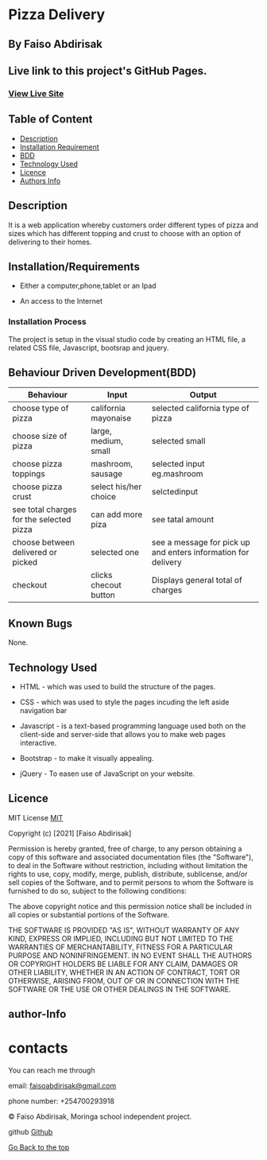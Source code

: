 # Pizza Delivery

## By Faiso Abdirisak 

## Live link to this project's GitHub Pages.

### [View Live Site](https://faisoabdirisak.github.io/Pizza-Delivery/)

## Table of Content

+ [Description](#description)
+ [Installation Requirement](#Installation/Requirements)
+ [BDD](#Behaviour-Driven-Development(BDD))
+ [Technology Used](#technology-used)
+ [Licence](#licence)
+ [Authors Info](#author-Info)

## Description
It is  a web application whereby customers order different types of pizza and sizes which has different topping and crust to choose with an option of delivering to their homes.




## Installation/Requirements

* Either a computer,phone,tablet or an Ipad

* An access to the Internet

### Installation Process
The project is setup in the visual studio code by creating an HTML file, a related CSS file, Javascript, bootsrap and jquery.

## Behaviour Driven Development(BDD)

| Behaviour | Input | Output |
------------|-------|--------|
| choose type of pizza| california mayonaise | selected california type of pizza |
| choose size of pizza | large, medium, small | selected small |
| choose pizza toppings | mashroom, sausage | selected input eg.mashroom |
| choose pizza crust | select his/her choice | selctedinput |
| see total charges for the selected pizza | can add more piza | see tatal amount |
| choose between delivered or picked | selected one | see a message for pick up and enters information for delivery |
| checkout | clicks checout button | Displays general total of charges |

## Known Bugs
None.

## Technology Used
* HTML - which was used to build the structure of the pages.

* CSS - which was used to style the pages incuding the left aside navigation bar

* Javascript - is a text-based programming language used both on the client-side and server-side that allows you to make web pages interactive.

* Bootstrap - to make it visually appealing.

* jQuery - To easen use of JavaScript on your website.


## Licence

MIT License    [MIT](https://choosealicense.com/licenses/mit/)

Copyright (c) [2021] [Faiso Abdirisak]

Permission is hereby granted, free of charge, to any person obtaining a copy
of this software and associated documentation files (the "Software"), to deal
in the Software without restriction, including without limitation the rights
to use, copy, modify, merge, publish, distribute, sublicense, and/or sell
copies of the Software, and to permit persons to whom the Software is
furnished to do so, subject to the following conditions:

The above copyright notice and this permission notice shall be included in all
copies or substantial portions of the Software.

THE SOFTWARE IS PROVIDED "AS IS", WITHOUT WARRANTY OF ANY KIND, EXPRESS OR
IMPLIED, INCLUDING BUT NOT LIMITED TO THE WARRANTIES OF MERCHANTABILITY,
FITNESS FOR A PARTICULAR PURPOSE AND NONINFRINGEMENT. IN NO EVENT SHALL THE
AUTHORS OR COPYRIGHT HOLDERS BE LIABLE FOR ANY CLAIM, DAMAGES OR OTHER
LIABILITY, WHETHER IN AN ACTION OF CONTRACT, TORT OR OTHERWISE, ARISING FROM,
OUT OF OR IN CONNECTION WITH THE SOFTWARE OR THE USE OR OTHER DEALINGS IN THE
SOFTWARE.

## author-Info

# contacts
You can reach me through

email: faisoabdirisak@gmail.com

phone number: +254700293918


©️ Faiso Abdirisak, Moringa school independent project.



github [Github](https://github.com/faisoabdirisak)


[Go Back to the top](#Pizza-Delivery)
